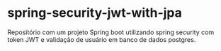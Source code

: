# spring-security-jwt-with-jpa

Repositório com um projeto Spring boot utilizando spring security com token JWT e validação de usuário em banco de dados postgres.
